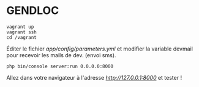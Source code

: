 GENDLOC
=======

    vagrant up
    vagrant ssh
    cd /vagrant

Éditer le fichier *app/config/parameters.yml* et modifier la variable devmail
pour recevoir les mails de dev. (envoi sms).

    php bin/console server:run 0.0.0.0:8000
    
Allez dans votre navigateur à l'adresse *http://127.0.0.1:8000* et tester !
